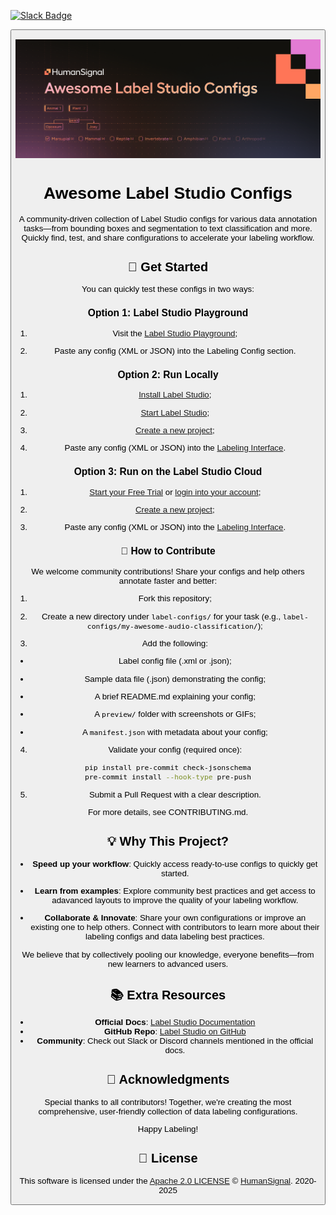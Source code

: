 [![Slack Badge](https://img.shields.io/badge/Join%20our%20Slack%20community-4A154B?logo=slack&logoColor=white&style=for-the-badge)](https://slack.labelstud.io/?source=github-2)

<button Join the Discourse Forum>

![Awesome Label Studio Configs](assets/banner-awesome-ls-configs.png)

# Awesome Label Studio Configs

A community-driven collection of Label Studio configs for various data annotation tasks—from bounding boxes and segmentation to text classification and more. Quickly find, test, and share configurations to accelerate your labeling workflow.

## 🚀 Get Started

You can quickly test these configs in two ways:

### Option 1: Label Studio Playground

1. Visit the [Label Studio Playground](https://labelstud.io/playground/);

2. Paste any config (XML or JSON) into the Labeling Config section.

### Option 2: Run Locally

1. [Install Label Studio](https://labelstud.io/guide/install);

2. [Start Label Studio](https://labelstud.io/guide/start);

3. [Create a new project](https://labelstud.io/guide/setup_project);

4. Paste any config (XML or JSON) into the [Labeling Interface](https://labelstud.io/guide/setup).

### Option 3: Run on the Label Studio Cloud

1. [Start your Free Trial](https://app.humansignal.com/user/cloud-trial?offer=d9a5) or [login into your account](https://app.humansignal.com/user/login/);

2. [Create a new project](https://docs.humansignal.com/guide/setup_project);

3. Paste any config (XML or JSON) into the [Labeling Interface](https://docs.humansignal.com/guide/setup).

### 🤝 How to Contribute

We welcome community contributions! Share your configs and help others annotate faster and better:

1. Fork this repository;

2. Create a new directory under `label-configs/` for your task (e.g., `label-configs/my-awesome-audio-classification/`);

3. Add the following:

- Label config file (.xml or .json);

- Sample data file (.json) demonstrating the config;

- A brief README.md explaining your config;

- A `preview/` folder with screenshots or GIFs;

- A `manifest.json` with metadata about your config;

4. Validate your config (required once):

```bash
pip install pre-commit check-jsonschema
pre-commit install --hook-type pre-push
```

5. Submit a Pull Request with a clear description.

For more details, see CONTRIBUTING.md.

## 💡 Why This Project?

- **Speed up your workflow**: Quickly access ready-to-use configs to quickly get started.

- **Learn from examples**: Explore community best practices and get access to adavanced layouts to improve the quality of your labeling workflow. 

- **Collaborate & Innovate**: Share your own configurations or improve an existing one to help others. Connect with contributors to learn more about their labeling configs and data labeling best practices.

We believe that by collectively pooling our knowledge, everyone benefits—from new learners to advanced users.

## 📚 Extra Resources

- **Official Docs**: [Label Studio Documentation](https://labelstud.io)
- **GitHub Repo**: [Label Studio on GitHub](https://github.com/HumanSignal/label-studio/)
- **Community**: Check out Slack or Discord channels mentioned in the official docs.

## 🙏 Acknowledgments

Special thanks to all contributors! Together, we're creating the most comprehensive, user-friendly collection of data labeling configurations.

Happy Labeling!

## 📜 License

This software is licensed under the [Apache 2.0 LICENSE](/LICENSE) © [HumanSignal](https://humansignal.com/). 2020-2025